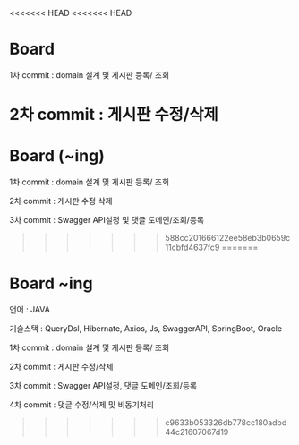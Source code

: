 <<<<<<< HEAD
<<<<<<< HEAD
# Board
1차 commit : domain 설계 및 게시판 등록/ 조회 

2차 commit : 게시판 수정/삭제 
=======
# Board (~ing)
1차 commit : domain 설계 및 게시판 등록/ 조회 

2차 commit : 게시판 수정 삭제

3차 commit : Swagger API설정 및 댓글 도메인/조회/등록
>>>>>>> 588cc201666122ee58eb3b0659c11cbfd4637fc9
=======
# Board ~ing

언어 : JAVA

기술스택 : QueryDsl, Hibernate, Axios, Js, SwaggerAPI, SpringBoot, Oracle

1차 commit : domain 설계 및 게시판 등록/ 조회 

2차 commit : 게시판 수정/삭제 

3차 commit : Swagger API설정, 댓글 도메인/조회/등록

4차 commit : 댓글 수정/삭제 및 비동기처리
>>>>>>> c9633b053326db778cc180adbd44c21607067d19
